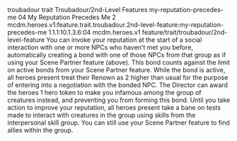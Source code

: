 <ability>
  <metadata>
    <class>troubadour</class>
    <feature_type>trait</feature_type>
    <file_dpath>Troubadour/2nd-Level Features</file_dpath>
    <item_id>my-reputation-precedes-me</item_id>
    <item_index>04</item_index>
    <item_name>My Reputation Precedes Me</item_name>
    <level>2</level>
    <scc>mcdm.heroes.v1:feature.trait.troubadour.2nd-level-feature:my-reputation-precedes-me</scc>
    <scdc>1.1.1:10.1.3.6:04</scdc>
    <source>mcdm.heroes.v1</source>
    <type>feature/trait/troubadour/2nd-level-feature</type>
  </metadata>
  <effects>
    <effect type="mundane">You can invoke your reputation at the start of a social interaction with one or more NPCs who haven&apos;t met you before, automatically creating a bond with one of those NPCs from that group as if using your Scene Partner feature (above). This bond counts against the limit on active bonds from your Scene Partner feature. While the bond is active, all heroes present treat their Renown as 2 higher than usual for the purpose of entering into a negotiation with the bonded NPC.
The Director can award the heroes 1 hero token to make you infamous among the group of creatures instead, and preventing you from forming this bond. Until you take action to improve your reputation, all heroes present take a bane on tests made to interact with creatures in the group using skills from the interpersonal skill group. You can still use your Scene Partner feature to find allies within the group.</effect>
  </effects>
</ability>
